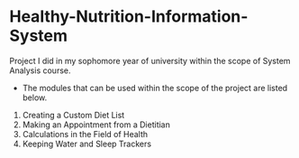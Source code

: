 # Healthy-Nutrition-Information-System

 Project I did in my sophomore year of university within the scope of System Analysis course.

- The modules that can be used within the scope of the project are listed below.
1.  Creating a Custom Diet List
2.  Making an Appointment from a Dietitian
3.  Calculations in the Field of Health
4.  Keeping Water and Sleep Trackers
